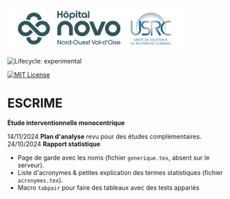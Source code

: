 ![USRC](novo_usrc.png)

<!-- badges: start -->

![Lifecycle: experimental](https://img.shields.io/badge/lifecycle-experimental-orange.svg)

[![MIT License](https://img.shields.io/badge/License-MIT-green.svg)](https://choosealicense.com/licenses/mit/)

<!-- badges: end -->

# ESCRIME

**Étude interventionnelle monocentrique**


14/11/2024 **Plan d'analyse** revu pour des études complémentaires.
24/10/2024 **Rapport statistique** 
 - Page de garde avec les noms (fichier `generique.tex`, absent sur le serveur).
 - Liste d'acronymes & petites explication des termes statistiques (fichier `acronymes.tex`).
 - Macro `tabpair` pour faire des tableaux avec des tests appariés 

